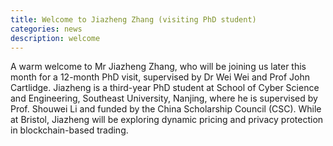 ```yaml
---
title: Welcome to Jiazheng Zhang (visiting PhD student)
categories: news
description: welcome
---
```

A warm welcome to Mr Jiazheng Zhang, who will be joining us later this month for a 12-month PhD visit, supervised by Dr Wei Wei and Prof John Cartlidge. Jiazheng is a third-year PhD student at School of Cyber Science and Engineering, Southeast University, Nanjing, where he is supervised by Prof. Shouwei Li and funded by the China Scholarship Council (CSC). While at Bristol, Jiazheng will be exploring dynamic pricing and privacy protection in blockchain-based trading.